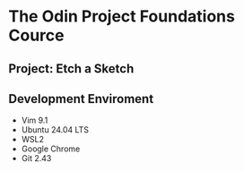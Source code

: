 # The Odin Project Foundations Cource

## Project: Etch a Sketch

## Development Enviroment

* Vim 9.1
* Ubuntu 24.04 LTS
* WSL2
* Google Chrome
* Git 2.43
